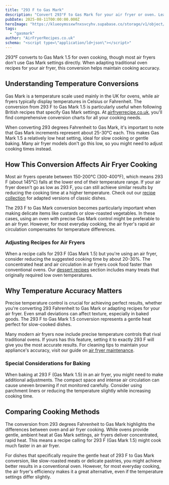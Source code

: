 ```yaml
---
title: "293 F to Gas Mark"
description: "Convert 293°F to Gas Mark for your air fryer or oven. Learn the exact Gas Mark equivalent and tips for perfect cooking every time."
pubDate: 2025-08-11T00:00:00.000Z
heroImage: "https://klueoymssxwfnxsvcyhv.supabase.co/storage/v1/object/public/md/293-f-to-gas-mark-d1263b23.png"
tags:
  - "gasmark"
author: "AirFryerRecipes.co.uk"
schema: "<script type=\"application/ld+json\"></script>"
---
```


<p>293°F converts to Gas Mark 1.5 for oven cooking, though most air fryers don't use Gas Mark settings directly. When adapting traditional oven recipes for your air fryer, this conversion helps maintain cooking accuracy.</p>

<h2>Understanding Temperature Conversions</h2>
<p>Gas Mark is a temperature scale used mainly in the UK for ovens, while air fryers typically display temperatures in Celsius or Fahrenheit. The conversion from 293 F to Gas Mark 1.5 is particularly useful when following British recipes that specify Gas Mark settings. At <a href=https://www.airfryerrecipe.co.uk/air-fryer-conversion-chart>airfryerrecipe.co.uk</a>, you'll find comprehensive conversion charts for all your cooking needs.</p>
<p>When converting 293 degrees Fahrenheit to Gas Mark, it's important to note that Gas Mark increments represent about 25-30°C each. This makes Gas Mark 1.5 a relatively low heat setting, ideal for slow cooking or gentle baking. Many air fryer models don't go this low, so you might need to adjust cooking times instead.</p>

<h2>How This Conversion Affects Air Fryer Cooking</h2>
<p>Most air fryers operate between 150-200°C (300-400°F), which means 293 F (about 145°C) falls at the lower end of their temperature range. If your air fryer doesn't go as low as 293 F, you can still achieve similar results by reducing the cooking time at a higher temperature. Check out our <a href=https://www.airfryerrecipe.co.uk/recipes>recipe collection</a> for adapted versions of classic dishes.</p>
<p>The 293 F to Gas Mark conversion becomes particularly important when making delicate items like custards or slow-roasted vegetables. In these cases, using an oven with precise Gas Mark control might be preferable to an air fryer. However, for most everyday cooking, the air fryer's rapid air circulation compensates for temperature differences.</p>

<h3>Adjusting Recipes for Air Fryers</h3>
<p>When a recipe calls for 293 F (Gas Mark 1.5) but you're using an air fryer, consider reducing the suggested cooking time by about 20-30%. The concentrated heat and air circulation in air fryers cook food faster than conventional ovens. Our <a href=https://www.airfryerrecipe.co.uk/recipe-category/dessert>dessert recipes</a> section includes many treats that originally required low oven temperatures.</p>

<h2>Why Temperature Accuracy Matters</h2>
<p>Precise temperature control is crucial for achieving perfect results, whether you're converting 293 Fahrenheit to Gas Mark or adapting recipes for your air fryer. Even small deviations can affect texture, especially in baked goods. The 293 F to Gas Mark 1.5 conversion represents a gentle heat perfect for slow-cooked dishes.</p>
<p>Many modern air fryers now include precise temperature controls that rival traditional ovens. If yours has this feature, setting it to exactly 293 F will give you the most accurate results. For cleaning tips to maintain your appliance's accuracy, visit our guide on <a href=https://www.airfryerrecipe.co.uk/air-fryer-cleaner>air fryer maintenance</a>.</p>

<h3>Special Considerations for Baking</h3>
<p>When baking at 293 F (Gas Mark 1.5) in an air fryer, you might need to make additional adjustments. The compact space and intense air circulation can cause uneven browning if not monitored carefully. Consider using parchment liners or reducing the temperature slightly while increasing cooking time.</p>

<h2>Comparing Cooking Methods</h2>
<p>The conversion from 293 degrees Fahrenheit to Gas Mark highlights the differences between oven and air fryer cooking. While ovens provide gentle, ambient heat at Gas Mark settings, air fryers deliver concentrated, rapid heat. This means a recipe calling for 293 F (Gas Mark 1.5) might cook much faster in an air fryer.</p>
<p>For dishes that specifically require the gentle heat of 293 F to Gas Mark conversion, like slow-roasted meats or delicate pastries, you might achieve better results in a conventional oven. However, for most everyday cooking, the air fryer's efficiency makes it a great alternative, even if the temperature settings differ slightly.</p>